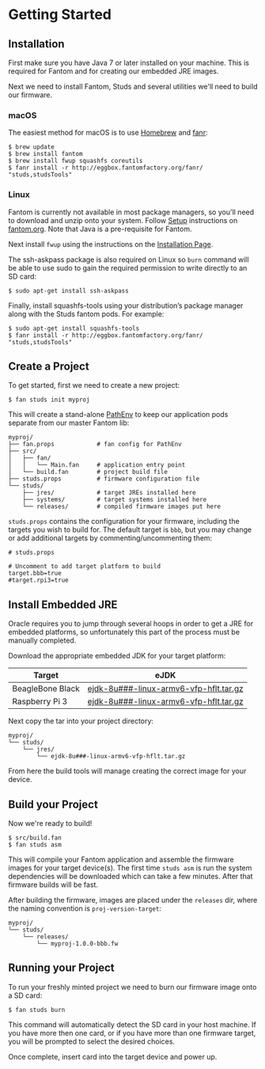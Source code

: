 # Getting Started

## Installation

First make sure you have Java 7 or later installed on your machine.  This is
required for Fantom and for creating our embedded JRE images.

Next we need to install Fantom, Studs and several utilities we'll need to build
our firmware.

### macOS

The easiest method for macOS is to use [Homebrew](http://brew.sh) and
[fanr](http://fantom.org/doc/docFanr/Tool):

    $ brew update
    $ brew install fantom
    $ brew install fwup squashfs coreutils
    $ fanr install -r http://eggbox.fantomfactory.org/fanr/ "studs,studsTools"

### Linux

[fanorg]:     http://fantom.org
[linux-fan]:  http://fantom.org/doc/docTools/Setup#unix
[linux-fwup]: https://github.com/fhunleth/fwup#installing

Fantom is currently not available in most package managers, so you'll need to
download and unzip onto your system.  Follow [Setup][linux-fan] instructions
on [fantom.org][fanorg].  Note that Java is a pre-requisite for Fantom.

Next install `fwup` using the instructions on the [Installation
Page][linux-fwup].

The ssh-askpass package is also required on Linux so `burn` command will be
able to use sudo to gain the required permission to write directly to an SD
card:

    $ sudo apt-get install ssh-askpass

Finally, install squashfs-tools using your distribution’s package manager along
with the Studs fantom pods. For example:

    $ sudo apt-get install squashfs-tools
    $ fanr install -r http://eggbox.fantomfactory.org/fanr/ "studs,studsTools"

## Create a Project

To get started, first we need to create a new project:

    $ fan studs init myproj

This will create a stand-alone [PathEnv](http://fantom.org/doc/docLang/Env#PathEnv)
to keep our application pods separate from our master Fantom lib:

    myproj/
    ├── fan.props            # fan config for PathEnv
    ├── src/
    │   ├── fan/
    │   │   └── Main.fan     # application entry point
    │   └── build.fan        # project build file
    ├── studs.props          # firmware configuration file
    └── studs/
        ├── jres/            # target JREs installed here
        ├── systems/         # target systems installed here
        └── releases/        # compiled firmware images put here

`studs.props` contains the configuration for your firmware, including the
targets you wish to build for. The default target is `bbb`, but you may change
or add additional targets by commenting/uncommenting them:

    # studs.props

    # Uncomment to add target platform to build
    target.bbb=true
    #target.rpi3=true

## Install Embedded JRE

Oracle requires you to jump through several hoops in order to get a JRE for
embedded platforms, so unfortunately this part of the process must be manually
completed.

Download the appropriate embedded JDK for your target platform:

Target           | eJDK
-----------------|-------------------------------------------------------------
BeagleBone Black | [ejdk-8u###-linux-armv6-vfp-hflt.tar.gz](http://www.oracle.com/technetwork/java/embedded/embedded-se/downloads/javase-embedded-downloads-2209751.html)
Raspberry Pi 3   | [ejdk-8u###-linux-armv6-vfp-hflt.tar.gz](http://www.oracle.com/technetwork/java/embedded/embedded-se/downloads/javase-embedded-downloads-2209751.html)

Next copy the tar into your project directory:

    myproj/
    └── studs/
        └── jres/
            └── ejdk-8u###-linux-armv6-vfp-hflt.tar.gz

From here the build tools will manage creating the correct image for your device.

## Build your Project

Now we're ready to build!

    $ src/build.fan
    $ fan studs asm

This will compile your Fantom application and assemble the firmware images for
your target device(s). The first time `studs asm` is run the system
dependencies will be downloaded which can take a few minutes. After that
firmware builds will be fast.

After building the firmware, images are placed under the `releases` dir, where
the naming convention is `proj-version-target`:

    myproj/
    └── studs/
        └── releases/
            └── myproj-1.0.0-bbb.fw

## Running your Project

To run your freshly minted project we need to burn our firmware image onto a
SD card:

    $ fan studs burn

This command will automatically detect the SD card in your host machine.  If you
have more then one card, or if you have more than one firmware target, you will
be prompted to select the desired choices.

Once complete, insert card into the target device and power up.

